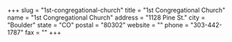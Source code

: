 +++
slug = "1st-congregational-church"
title = "1st Congregational Church"
name = "1st Congregational Church"
address = "1128 Pine St."
city = "Boulder"
state = "CO"
postal = "80302"
website = ""
phone = "303-442-1787"
fax = ""
+++
